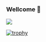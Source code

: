 ### Wellcome  👋
![](https://komarev.com/ghpvc/?username=your-github-username)


[![trophy](https://github-profile-trophy.vercel.app/?username=ryo-ma)](https://github.com/ryo-ma/github-profile-trophy)
